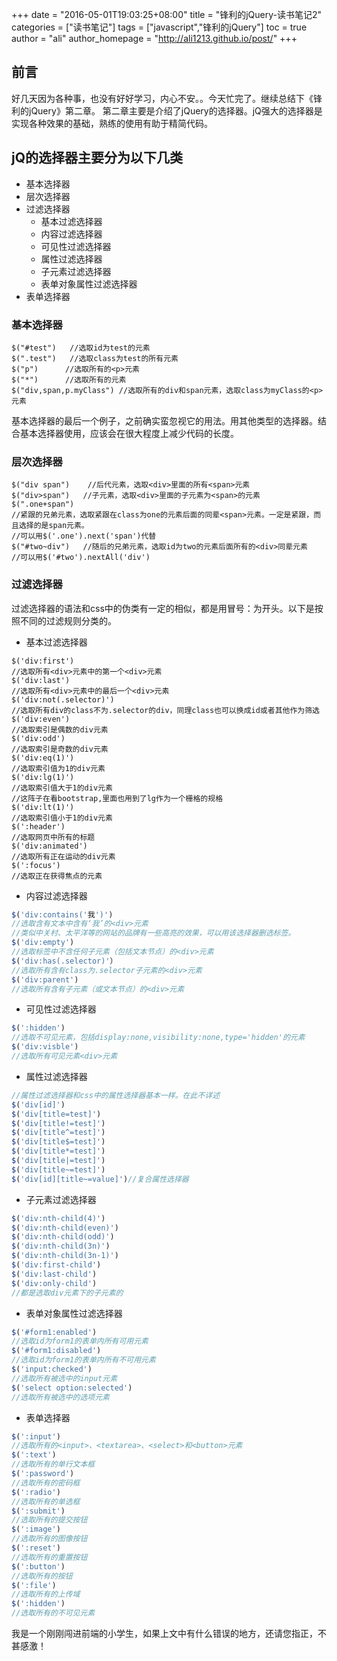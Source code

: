 +++
date = "2016-05-01T19:03:25+08:00"
title = "锋利的jQuery-读书笔记2"
categories = ["读书笔记"]
tags = ["javascript","锋利的jQuery"]
toc = true
author = "ali"
author_homepage =  "http://ali1213.github.io/post/"
+++

## 前言
好几天因为各种事，也没有好好学习，内心不安。。今天忙完了。继续总结下《锋利的jQuery》第二章。
第二章主要是介绍了jQuery的选择器。jQ强大的选择器是实现各种效果的基础，熟练的使用有助于精简代码。
<!-- more -->
## jQ的选择器主要分为以下几类
+ 基本选择器
+ 层次选择器
+ 过滤选择器
    - 基本过滤选择器
    - 内容过滤选择器
    - 可见性过滤选择器
    - 属性过滤选择器
    - 子元素过滤选择器
    - 表单对象属性过滤选择器
+ 表单选择器

### 基本选择器

```
$("#test")   //选取id为test的元素
$(".test")   //选取class为test的所有元素
$("p")      //选取所有的<p>元素
$("*")      //选取所有的元素
$("div,span,p.myClass") //选取所有的div和span元素，选取class为myClass的<p>元素
```
基本选择器的最后一个例子，之前确实蛮忽视它的用法。用其他类型的选择器。结合基本选择器使用，应该会在很大程度上减少代码的长度。

### 层次选择器

```
$("div span")    //后代元素，选取<div>里面的所有<span>元素
$("div>span")   //子元素，选取<div>里面的子元素为<span>的元素
$(".one+span")
//紧跟的兄弟元素，选取紧跟在class为one的元素后面的同辈<span>元素。一定是紧跟，而且选择的是span元素。
//可以用$('.one').next('span')代替
$("#two~div")   //随后的兄弟元素，选取id为two的元素后面所有的<div>同辈元素
//可以用$('#two').nextAll('div')
```

### 过滤选择器

过滤选择器的语法和css中的伪类有一定的相似，都是用冒号：为开头。以下是按照不同的过滤规则分类的。

- 基本过滤选择器

```
$('div:first')
//选取所有<div>元素中的第一个<div>元素
$('div:last')
//选取所有<div>元素中的最后一个<div>元素
$('div:not(.selector)')
//选取所有div的class不为.selector的div，同理class也可以换成id或者其他作为筛选
$('div:even')
//选取索引是偶数的div元素
$('div:odd')
//选取索引是奇数的div元素
$('div:eq(1)')
//选取索引值为1的div元素
$('div:lg(1)')
//选取索引值大于1的div元素
//这阵子在看bootstrap,里面也用到了lg作为一个栅格的规格
$('div:lt(1)')
//选取索引值小于1的div元素
$(':header')
//选取网页中所有的标题
$('div:animated')
//选取所有正在运动的div元素
$(':focus')
//选取正在获得焦点的元素
```

- 内容过滤选择器
```javascript
$('div:contains('我')')
//选取含有文本中含有‘我’的<div>元素
//类似中关村、太平洋等的网站的品牌有一些高亮的效果，可以用该选择器删选标签。
$('div:empty')
//选取标签中不含任何子元素（包括文本节点）的<div>元素
$('div:has(.selector)'）
//选取所有含有class为.selector子元素的<div>元素
$('div:parent')
//选取所有含有子元素（或文本节点）的<div>元素
```

- 可见性过滤选择器
```javascript
$(':hidden')
//选取不可见元素，包括display:none,visibility:none,type='hidden'的元素
$('div:visble')
//选取所有可见元素<div>元素
```

- 属性过滤选择器
```javascript
//属性过滤选择器和css中的属性选择器基本一样。在此不详述
$('div[id]')
$('div[title=test]')
$('div[title!=test]')
$('div[title^=test]')
$('div[title$=test]')
$('div[title*=test]')
$('div[title|=test]')
$('div[title~=test]')
$('div[id][title~=value]')//复合属性选择器
```

- 子元素过滤选择器
```javascript
$('div:nth-child(4)')
$('div:nth-child(even)')
$('div:nth-child(odd)')
$('div:nth-child(3n)')
$('div:nth-child(3n-1)')
$('div:first-child')
$('div:last-child')
$('div:only-child')
//都是选取div元素下的子元素的
```

- 表单对象属性过滤选择器
```javascript
$('#form1:enabled')
//选取id为form1的表单内所有可用元素
$('#form1:disabled')
//选取id为form1的表单内所有不可用元素
$('input:checked')
//选取所有被选中的input元素
$('select option:selected')
//选取所有被选中的选项元素
```

- 表单选择器
```javascript
$(':input')
//选取所有的<input>、<textarea>、<select>和<button>元素
$(':text')
//选取所有的单行文本框
$(':password')
//选取所有的密码框
$(':radio')
//选取所有的单选框
$(':submit')
//选取所有的提交按钮
$(':image')
//选取所有的图像按钮
$(':reset')
//选取所有的重置按钮
$(':button')
//选取所有的按钮
$(':file')
//选取所有的上传域
$(':hidden')
//选取所有的不可见元素
```


我是一个刚刚闯进前端的小学生，如果上文中有什么错误的地方，还请您指正，不甚感激！